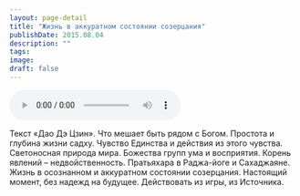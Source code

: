 ```yaml
---
layout: page-detail
title: "Жизнь в аккуратном состоянии созерцания"
publishDate: 2015.08.04
description: ""
tags:
image:
draft: false
---
```


<audio title="2015.08.04 - Жизнь в аккуратном состоянии созерцания.mp3" src="/upload/iblock/b29/b29ecd05601beb5e010e6aca76045ab2.mp3" controls=""></audio>

 Текст «Дао Дэ Цзин». Что мешает быть рядом с Богом. Простота и глубина жизни садху. Чувство Единства и действия из этого чувства. Светоносная природа мира. Божества групп ума и восприятия. Корень явлений – недвойственность. Пратьяхара в Раджа-йоге и Сахаджаяне. Жизнь в осознанном и аккуратном состоянии созерцания. Настоящий момент, без надежд на будущее. Действовать из игры, из Источника. 

  
